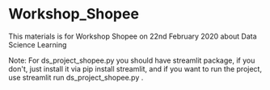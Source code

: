 # Workshop_Shopee
This materials is for Workshop Shopee on 22nd February 2020 about Data Science Learning

Note: For ds_project_shopee.py you should have streamlit package, if you don't, just install it via pip install streamlit, and if you want to run the project, use streamlit run ds_project_shopee.py .
